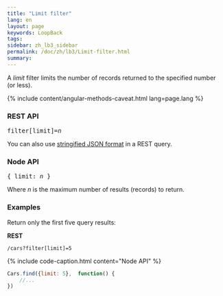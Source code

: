 ```yaml
---
title: "Limit filter"
lang: en
layout: page
keywords: LoopBack
tags:
sidebar: zh_lb3_sidebar
permalink: /doc/zh/lb3/Limit-filter.html
summary:
---
```


A _limit_ filter limits the number of records returned to the specified number (or less).

{% include content/angular-methods-caveat.html lang=page.lang %}

### REST API

<pre>
filter[limit]=<i>n</i>
</pre>

You can also use [stringified JSON format](Querying-data.html#using-stringified-json-in-rest-queries) in a REST query.

### Node API

<pre>
{ limit: <i>n</i> }
</pre>

Where _n_ is the maximum number of results (records) to return.

### Examples

Return only the first five query results:

**REST**

`/cars?filter[limit]=5`

{% include code-caption.html content="Node API" %}
```javascript
Cars.find({limit: 5},  function() {
    //...
})
```
